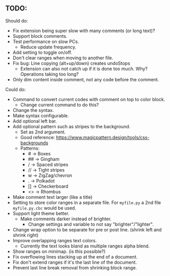 ## TODO:

Should do:
* Fix extension being super slow with many comments (or long text)?
* Support block comments.
* Test performance on slow PCs.
    * Reduce update frequency.
* Add setting to toggle on/off.
* Don't clear ranges when moving to another file.
* Fix bug: Line copying (alt+up/down) creates undoStops
    * Extension can also not catch up if it is done too much. Why? Operations taking too long?
* Only dim content inside comment, not any code before the comment.

Could do:
* Command to convert current codes with comment on top to color block.
    * Change current command to do this?
* Change the syntax.
* Make syntax configurable.
* Add optional left bar.
* Add optional pattern such as stripes to the background.
    * Set as 2nd argument.
    * Good reference: https://www.magicpattern.design/tools/css-backgrounds
    * Patterns:
        * \# -> Boxes
        * \## -> Gingham
        * / -> Spaced stripes
        * // -> Tight stripes
        * w -> ZigZag/chevron
        * . -> Polkadot
        * [] -> Checkerboard
        * <> -> Rhombus
* Make comment text larger (like a title)
* Setting to store color ranges in a separate file. For `myfile.py` a 2nd file `myfile.py.cbc` would be used.
* Support light theme better.
    * Make comments darker instead of brighter.
        * Change settings and variable to not say "brighter"/"lighter".
* Change wrap option to be separate for pre or post line. (shrink left and shrink right)
* Improve overlapping ranges text colors.
    * Currently the text looks bland as multiple ranges alpha blend.
* Show ranges on minimap. (is this possible?)
* Fix overflowing lines stacking up at the end of a document.
* Fix don't extend ranges if it's the last line of the document.
* Prevent last line break removal from shrinking block range.